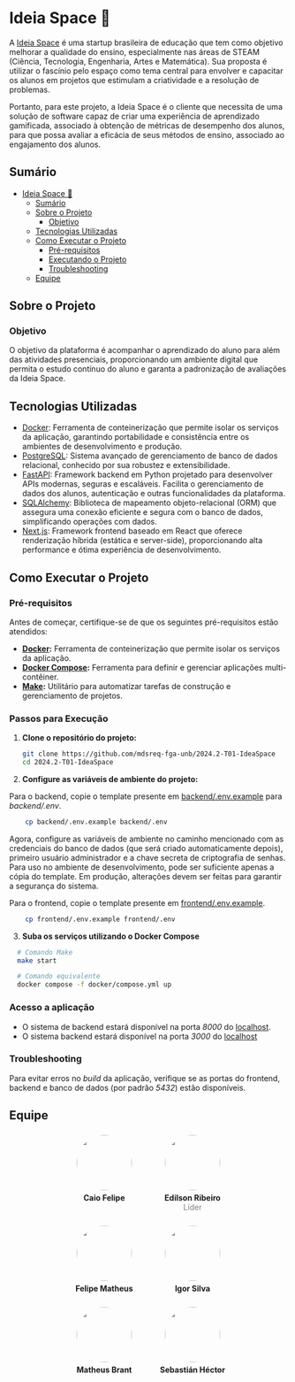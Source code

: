 # Ideia Space 🚀

A [Ideia Space](https://www.ideiaspace.com.br/) é uma startup brasileira de educação que tem como objetivo melhorar a qualidade do ensino, especialmente nas áreas de STEAM (Ciência, Tecnologia, Engenharia, Artes e Matemática). Sua proposta é utilizar o fascínio pelo espaço como tema central para envolver e capacitar os alunos em projetos que estimulam a criatividade e a resolução de problemas.

Portanto, para este projeto, a Ideia Space é o cliente que necessita de uma solução de software capaz de criar uma experiência de aprendizado gamificada, associado à obtenção de métricas de desempenho dos alunos, para que possa avaliar a eficácia de seus métodos de ensino, associado ao engajamento dos alunos.

## Sumário

- [Ideia Space 🚀](#ideia-space-)
  - [Sumário](#sumário)
  - [Sobre o Projeto](#sobre-o-projeto)
    - [Objetivo](#objetivo)
  - [Tecnologias Utilizadas](#tecnologias-utilizadas)
  - [Como Executar o Projeto](#como-executar-o-projeto)
    - [Pré-requisitos](#pré-requisitos)
    - [Executando o Projeto](#executando-o-projeto)
    - [Troubleshooting](#troubleshooting)
  - [Equipe](#equipe)

## Sobre o Projeto

### Objetivo

O objetivo da plataforma é acompanhar o aprendizado do aluno para além das atividades presenciais, proporcionando um ambiente digital que permita o estudo contínuo do aluno e garanta a padronização de avaliações da Ideia Space.

## Tecnologias Utilizadas

- [Docker](https://www.docker.com/): Ferramenta de conteinerização que permite isolar os serviços da aplicação, garantindo portabilidade e consistência entre os ambientes de desenvolvimento e produção.  
- [PostgreSQL](https://www.postgresql.org/): Sistema avançado de gerenciamento de banco de dados relacional, conhecido por sua robustez e extensibilidade.  
- [FastAPI](https://fastapi.tiangolo.com/): Framework backend em Python projetado para desenvolver APIs modernas, seguras e escaláveis. Facilita o gerenciamento de dados dos alunos, autenticação e outras funcionalidades da plataforma.  
- [SQLAlchemy](https://www.sqlalchemy.org/): Biblioteca de mapeamento objeto-relacional (ORM) que assegura uma conexão eficiente e segura com o banco de dados, simplificando operações com dados.  
- [Next.js](https://nextjs.org/): Framework frontend baseado em React que oferece renderização híbrida (estática e server-side), proporcionando alta performance e ótima experiência de desenvolvimento.

## Como Executar o Projeto

### Pré-requisitos

Antes de começar, certifique-se de que os seguintes pré-requisitos estão atendidos:

- **[Docker](https://www.docker.com/):** Ferramenta de conteinerização que permite isolar os serviços da aplicação.  
- **[Docker Compose](https://docs.docker.com/compose/):** Ferramenta para definir e gerenciar aplicações multi-contêiner.
- **[Make](https://www.gnu.org/software/make/):** Utilitário para automatizar tarefas de construção e gerenciamento de projetos.  

### Passos para Execução

1. **Clone o repositório do projeto:**  
   ```bash
   git clone https://github.com/mdsreq-fga-unb/2024.2-T01-IdeaSpace
   cd 2024.2-T01-IdeaSpace
   ```

2. **Configure as variáveis de ambiente do projeto:**

Para o backend, copie o template presente em [backend/.env.example](./backend/.env.example) para *backend/.env*.

```bash
    cp backend/.env.example backend/.env
```

Agora, configure as variáveis de ambiente no caminho mencionado com as credenciais do banco de dados (que será criado automaticamente depois), primeiro usuário administrador e a chave secreta de criptografia de senhas. Para uso no ambiente de desenvolvimento, pode ser suficiente apenas a cópia do template. Em produção, alterações devem ser feitas para garantir a segurança do sistema.

Para o frontend, copie o template presente em [frontend/.env.example](./frontend/.env.example).

```bash
    cp frontend/.env.example frontend/.env
```

3. **Suba os serviços utilizando o Docker Compose**
  ```bash
    # Comando Make
    make start

    # Comando equivalente
    docker compose -f docker/compose.yml up
  ```

### Acesso a aplicação

- O sistema de backend estará disponível na porta *8000* do [localhost](http://localhost:8000/).
- O sistema backend estará disponível na porta *3000* do [localhost](http://localhost:3000/)

### Troubleshooting

Para evitar erros no *build* da aplicação, verifique se as portas do frontend, backend e banco de dados (por padrão *5432*) estão disponíveis.

## Equipe

<div style="display: flex; justify-content: center; gap: 20px; flex-wrap: wrap; width: 80%; margin: 0 auto;">

<div style="text-align: center;">
    <a href="https://github.com/caio-felipee" target="_blank"><img src="https://github.com/caio-felipee.png" width="100" style="border-radius: 50%; margin: 5px 20px 5px 20px;"/></a>
    <p style="margin: 0 0 0 0"><strong>Caio Felipe</strong></p>
</div>

<div style="text-align: center;">
    <a href="https://github.com/Edilson-r-jr" target="_blank"><img src="https://github.com/Edilson-r-jr.png" width="100" style="border-radius: 50%; margin: 5px 20px 5px 20px;"/> </a>
    <p style="margin: 0 0 0 0"><strong>Edilson Ribeiro</strong></p>
    <p style="color: gray; margin: 0 0;">Líder</p>
</div>

<div style="text-align: center;">
    <a href="https://github.com/femathrl" target="_blank"><img src="https://github.com/femathrl.png" width="100" style="border-radius: 50%; margin: 5px 20px 5px 20px;"/></a>
    <p style="margin: 0 0 0 0"><strong>Felipe Matheus</strong></p>
</div>

<div style="text-align: center;">
    <a href="https://github.com/IgorSPaiva" target="_blank"><img src="https://github.com/IgorSPaiva.png" width="100" style="border-radius: 50%; margin: 5px 20px 5px 20px;"/></a>
    <p style="margin: 0 0 0 0"><strong>Igor Silva</strong></p>
</div>

<div style="text-align: center;">
    <a href="https://github.com/Matheussbrant" target="_blank"><img src="https://github.com/Matheussbrant.png" width="100" style="border-radius: 50%; margin: 5px 20px 5px 20px;"/></a>
    <p style="margin: 0 0 0 0"><strong>Matheus Brant</strong></p>
</div>

<div style="text-align: center;">
    <a href="https://github.com/sebazac332" target="_blank"><img src="https://github.com/sebazac332.png" width="100" style="border-radius: 50%; margin: 5px 20px 5px 20px;"/></a>
    <p style="margin: 0 0 0 0"><strong>Sebastián Héctor</strong></p>
</div>
</div>